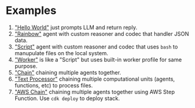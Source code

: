 # Examples

1. ["Hello World"](./01_helloworld/hw.go) just prompts LLM and return reply.
2. ["Rainbow"](./02_rainbow/rainbow.go) agent with custom reasoner and codec that handler JSON data.
3. ["Script"](./03_script/) agent with custom reasoner and codec that uses `bash` to manupulate files on the local system.
4. ["Worker"](./04_worker/) is like a "Script" but uses built-in worker profile for same purpose.
5. ["Chain"](./05_chain/) chaining multiple agents together.
6. ["Text Processor"](./06_text_processor/processor.go) chaining multiple computational units (agents, functions, etc) to process files.
7. ["AWS Chain"](./07_aws_sfs/sfs.go) chaining multiple agents together using AWS Step Function. Use `cdk deploy` to deploy stack.